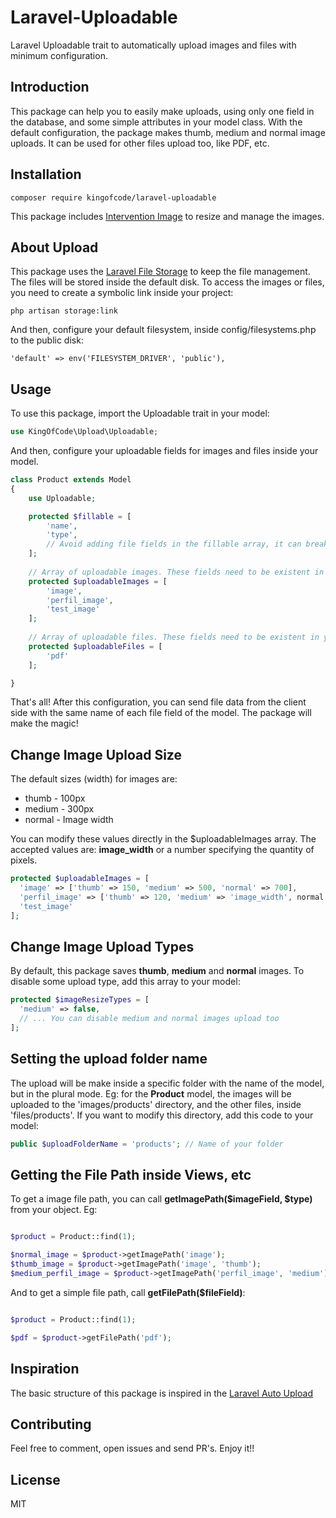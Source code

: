 # Laravel-Uploadable

Laravel Uploadable trait to automatically upload images and files with minimum configuration. 

## Introduction

This package can help you to easily make uploads, using only one field in the database, and some simple attributes in your model class. With 
the default configuration, the package makes thumb, medium and normal image uploads. It can be used for other files upload too, like PDF, etc.

## Installation

```
composer require kingofcode/laravel-uploadable
```

This package includes [Intervention Image](http://image.intervention.io/) to resize and manage the images.

## About Upload

This package uses the [Laravel File Storage](https://laravel.com/docs/5.5/filesystem) to keep the file management. The files will 
be stored inside the default disk. To access the images or files, you need to create a symbolic link inside your project:

```
php artisan storage:link
```

And then, configure your default filesystem, inside config/filesystems.php to the public disk:

```
'default' => env('FILESYSTEM_DRIVER', 'public'),
```

## Usage

To use this package, import the Uploadable trait in your model:

```php
use KingOfCode\Upload\Uploadable;
```

And then, configure your uploadable fields for images and files inside your model.

```php
class Product extends Model
{
    use Uploadable;

    protected $fillable = [
        'name',
        'type',
        // Avoid adding file fields in the fillable array, it can break the correct upload
    ];
    
    // Array of uploadable images. These fields need to be existent in your database table
    protected $uploadableImages = [
        'image',
        'perfil_image',
        'test_image'
    ];
    
    // Array of uploadable files. These fields need to be existent in your database table
    protected $uploadableFiles = [
        'pdf'
    ];

}
```

That's all! After this configuration, you can send file data from the client side with the same name of each file field of the model. The package will make the magic!

## Change Image Upload Size

The default sizes (width) for images are:

* thumb - 100px
* medium - 300px
* normal - Image width

You can modify these values directly in the $uploadableImages array. The accepted values are: **image_width** or a number specifying the quantity of pixels.

```php
protected $uploadableImages = [
  'image' => ['thumb' => 150, 'medium' => 500, 'normal' => 700],
  'perfil_image' => ['thumb' => 120, 'medium' => 'image_width', normal => 2000],
  'test_image'
];
```

## Change Image Upload Types

By default, this package saves **thumb**, **medium** and **normal** images. To disable some upload type, add this array to your model:

```php
protected $imageResizeTypes = [
  'medium' => false,
  // ... You can disable medium and normal images upload too
];
```

## Setting the upload folder name

The upload will be make inside a specific folder with the name of the model, but in the plural mode. Eg: for the **Product** model, the images will be uploaded to the 'images/products' directory, and the other files, inside 'files/products'. If you want to modify this directory, add this code to your model:

```php
public $uploadFolderName = 'products'; // Name of your folder
```

## Getting the File Path inside Views, etc

To get a image file path, you can call **getImagePath($imageField, $type)** from your object. Eg:

```php

$product = Product::find(1);

$normal_image = $product->getImagePath('image');
$thumb_image = $product->getImagePath('image', 'thumb');
$medium_perfil_image = $product->getImagePath('perfil_image', 'medium');

```

And to get a simple file path, call **getFilePath($fileField)**:

```php

$product = Product::find(1);

$pdf = $product->getFilePath('pdf');

```

## Inspiration

The basic structure of this package is inspired in the [Laravel Auto Upload](https://github.com/dees040/laravel-auto-upload)

## Contributing

Feel free to comment, open issues and send PR's. Enjoy it!!

## License

MIT
